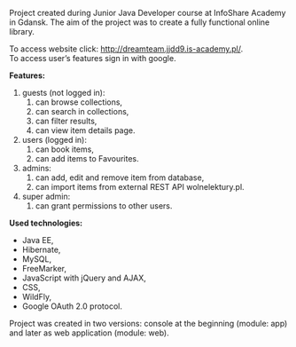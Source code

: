 Project created during Junior Java Developer course at InfoShare Academy in Gdansk. The aim of the project was to create a fully functional online library.

To access website click: http://dreamteam.jjdd9.is-academy.pl/.  
To access user’s features sign in with google.

**Features:**
1. guests (not logged in): 
    1. can browse collections, 
    1. can search in collections,
    1. can filter results,
    1. can view item details page.
1. users (logged in):
    1. can book items,
    1. can add items to Favourites.
1. admins:
    1. can add, edit and remove item from database,
    1. can import items from external REST API wolnelektury.pl.
1. super admin:
    1. can grant permissions to other users.

**Used technologies:**
- Java EE,
- Hibernate,
- MySQL,
- FreeMarker,
- JavaScript with jQuery and AJAX,
- CSS,
- WildFly,
- Google OAuth 2.0 protocol.

Project was created in two versions: console at the beginning (module: app) and later as web application (module: web).
